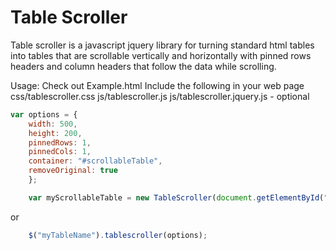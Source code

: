 # **Table Scroller**

Table scroller is a javascript jquery library for turning standard html tables into tables that are scrollable vertically
and horizontally with pinned rows headers and column headers that follow the data while scrolling.

Usage:
Check out Example.html
Include the following in your web page
css/tablescroller.css
js/tablescroller.js
js/tablescroller.jquery.js  - optional

```javascript
var options = {
    width: 500,
    height: 200,
    pinnedRows: 1,
    pinnedCols: 1,
    container: "#scrollableTable",
    removeOriginal: true
    };

    var myScrollableTable = new TableScroller(document.getElementById("myTableName"), options);
```
or

```javascript
    $("myTableName").tablescroller(options);
```
